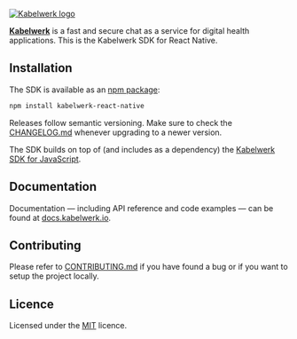 [![Kabelwerk logo](https://kabelwerk.io/images/logo_256.png)](https://kabelwerk.io)

[**Kabelwerk**](https://kabelwerk.io) is a fast and secure chat as a service for digital health applications. This is the Kabelwerk SDK for React Native.

## Installation

The SDK is available as an [npm package](https://www.npmjs.com/package/kabelwerk-react-native):

```sh
npm install kabelwerk-react-native
```

Releases follow semantic versioning. Make sure to check the [CHANGELOG.md](./CHANGELOG.md) whenever upgrading to a newer version.

The SDK builds on top of (and includes as a dependency) the [Kabelwerk SDK for JavaScript](https://docs.kabelwerk.io/js/).

## Documentation

Documentation — including API reference and code examples — can be found at [docs.kabelwerk.io](https://docs.kabelwerk.io/react-native/).

## Contributing

Please refer to [CONTRIBUTING.md](./CONTRIBUTING.md) if you have found a bug or if you want to setup the project locally.

## Licence

Licensed under the [MIT](./LICENSE) licence.
